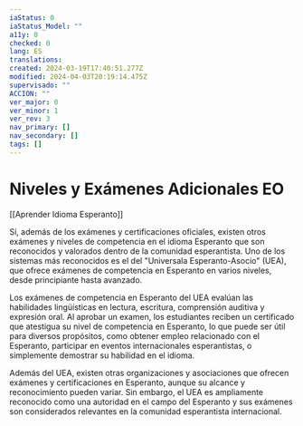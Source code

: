 ```yaml
---
iaStatus: 0
iaStatus_Model: ""
a11y: 0
checked: 0
lang: ES
translations: 
created: 2024-03-19T17:40:51.277Z
modified: 2024-04-03T20:19:14.475Z
supervisado: ""
ACCION: ""
ver_major: 0
ver_minor: 1
ver_rev: 3
nav_primary: []
nav_secondary: []
tags: []
---
```

# Niveles y Exámenes Adicionales EO

[[Aprender Idioma Esperanto]]

Sí, además de los exámenes y certificaciones oficiales, existen otros exámenes y niveles de competencia en el idioma Esperanto que son reconocidos y valorados dentro de la comunidad esperantista. Uno de los sistemas más reconocidos es el del "Universala Esperanto-Asocio" (UEA), que ofrece exámenes de competencia en Esperanto en varios niveles, desde principiante hasta avanzado.

Los exámenes de competencia en Esperanto del UEA evalúan las habilidades lingüísticas en lectura, escritura, comprensión auditiva y expresión oral. Al aprobar un examen, los estudiantes reciben un certificado que atestigua su nivel de competencia en Esperanto, lo que puede ser útil para diversos propósitos, como obtener empleo relacionado con el Esperanto, participar en eventos internacionales esperantistas, o simplemente demostrar su habilidad en el idioma.

Además del UEA, existen otras organizaciones y asociaciones que ofrecen exámenes y certificaciones en Esperanto, aunque su alcance y reconocimiento pueden variar. Sin embargo, el UEA es ampliamente reconocido como una autoridad en el campo del Esperanto y sus exámenes son considerados relevantes en la comunidad esperantista internacional.